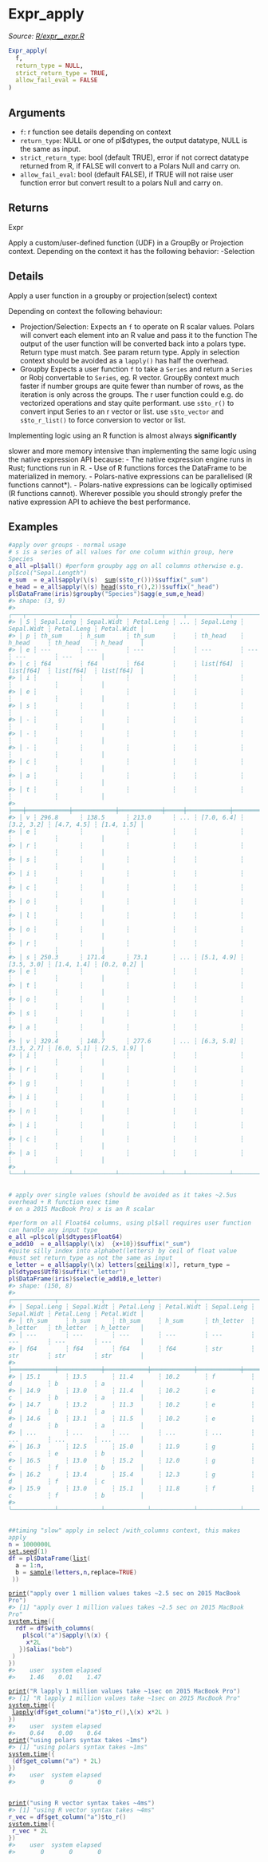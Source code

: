 # Expr_apply

*Source: [R/expr__expr.R](https://github.com/pola-rs/r-polars/tree/main/R/expr__expr.R)*

```r
Expr_apply(
  f,
  return_type = NULL,
  strict_return_type = TRUE,
  allow_fail_eval = FALSE
)
```

## Arguments

- `f`: r function see details depending on context
- `return_type`: NULL or one of pl$dtypes, the output datatype, NULL is the same as input.
- `strict_return_type`: bool (default TRUE), error if not correct datatype returned from R, if FALSE will convert to a Polars Null and carry on.
- `allow_fail_eval`: bool (default FALSE), if TRUE will not raise user function error but convert result to a polars Null and carry on.

## Returns

Expr

Apply a custom/user-defined function (UDF) in a GroupBy or Projection context. Depending on the context it has the following behavior: -Selection

## Details

Apply a user function in a groupby or projection(select) context

Depending on context the following behaviour:

 * Projection/Selection: Expects an `f` to operate on R scalar values. Polars will convert each element into an R value and pass it to the function The output of the user function will be converted back into a polars type. Return type must match. See param return type. Apply in selection context should be avoided as a `lapply()` has half the overhead.
 * Groupby Expects a user function `f` to take a `Series` and return a `Series` or Robj convertable to `Series`, eg. R vector. GroupBy context much faster if number groups are quite fewer than number of rows, as the iteration is only across the groups. The r user function could e.g. do vectorized operations and stay quite performant. use `s$to_r()` to convert input Series to an r vector or list. use `s$to_vector` and `s$to_r_list()` to force conversion to vector or list.

Implementing logic using an R function is almost always **significantly**

slower and more memory intensive than implementing the same logic using the native expression API because: - The native expression engine runs in Rust; functions run in R. - Use of R functions forces the DataFrame to be materialized in memory. - Polars-native expressions can be parallelised (R functions cannot*). - Polars-native expressions can be logically optimised (R functions cannot). Wherever possible you should strongly prefer the native expression API to achieve the best performance.

## Examples

<pre class='r-example'><code><span class='r-in'><span><span class='co'>#apply over groups - normal usage</span></span></span>
<span class='r-in'><span><span class='co'># s is a series of all values for one column within group, here Species</span></span></span>
<span class='r-in'><span><span class='va'>e_all</span> <span class='op'>=</span><span class='va'>pl</span><span class='op'>$</span><span class='fu'>all</span><span class='op'>(</span><span class='op'>)</span> <span class='co'>#perform groupby agg on all columns otherwise e.g. pl$col("Sepal.Length")</span></span></span>
<span class='r-in'><span><span class='va'>e_sum</span>  <span class='op'>=</span> <span class='va'>e_all</span><span class='op'>$</span><span class='fu'>apply</span><span class='op'>(</span>\<span class='op'>(</span><span class='va'>s</span><span class='op'>)</span>  <span class='fu'><a href='https://rdrr.io/r/base/sum.html'>sum</a></span><span class='op'>(</span><span class='va'>s</span><span class='op'>$</span><span class='fu'>to_r</span><span class='op'>(</span><span class='op'>)</span><span class='op'>)</span><span class='op'>)</span><span class='op'>$</span><span class='fu'>suffix</span><span class='op'>(</span><span class='st'>"_sum"</span><span class='op'>)</span></span></span>
<span class='r-in'><span><span class='va'>e_head</span> <span class='op'>=</span> <span class='va'>e_all</span><span class='op'>$</span><span class='fu'>apply</span><span class='op'>(</span>\<span class='op'>(</span><span class='va'>s</span><span class='op'>)</span> <span class='fu'><a href='https://rdrr.io/r/utils/head.html'>head</a></span><span class='op'>(</span><span class='va'>s</span><span class='op'>$</span><span class='fu'>to_r</span><span class='op'>(</span><span class='op'>)</span>,<span class='fl'>2</span><span class='op'>)</span><span class='op'>)</span><span class='op'>$</span><span class='fu'>suffix</span><span class='op'>(</span><span class='st'>"_head"</span><span class='op'>)</span></span></span>
<span class='r-in'><span><span class='va'>pl</span><span class='op'>$</span><span class='fu'>DataFrame</span><span class='op'>(</span><span class='va'>iris</span><span class='op'>)</span><span class='op'>$</span><span class='fu'>groupby</span><span class='op'>(</span><span class='st'>"Species"</span><span class='op'>)</span><span class='op'>$</span><span class='fu'>agg</span><span class='op'>(</span><span class='va'>e_sum</span>,<span class='va'>e_head</span><span class='op'>)</span></span></span>
<span class='r-out co'><span class='r-pr'>#&gt;</span> shape: (3, 9)</span>
<span class='r-out co'><span class='r-pr'>#&gt;</span> ┌───┬────────────┬────────────┬────────────┬─────┬────────────┬────────────┬────────────┬────────────┐</span>
<span class='r-out co'><span class='r-pr'>#&gt;</span> │ S ┆ Sepal.Leng ┆ Sepal.Widt ┆ Petal.Leng ┆ ... ┆ Sepal.Leng ┆ Sepal.Widt ┆ Petal.Leng ┆ Petal.Widt │</span>
<span class='r-out co'><span class='r-pr'>#&gt;</span> │ p ┆ th_sum     ┆ h_sum      ┆ th_sum     ┆     ┆ th_head    ┆ h_head     ┆ th_head    ┆ h_head     │</span>
<span class='r-out co'><span class='r-pr'>#&gt;</span> │ e ┆ ---        ┆ ---        ┆ ---        ┆     ┆ ---        ┆ ---        ┆ ---        ┆ ---        │</span>
<span class='r-out co'><span class='r-pr'>#&gt;</span> │ c ┆ f64        ┆ f64        ┆ f64        ┆     ┆ list[f64]  ┆ list[f64]  ┆ list[f64]  ┆ list[f64]  │</span>
<span class='r-out co'><span class='r-pr'>#&gt;</span> │ i ┆            ┆            ┆            ┆     ┆            ┆            ┆            ┆            │</span>
<span class='r-out co'><span class='r-pr'>#&gt;</span> │ e ┆            ┆            ┆            ┆     ┆            ┆            ┆            ┆            │</span>
<span class='r-out co'><span class='r-pr'>#&gt;</span> │ s ┆            ┆            ┆            ┆     ┆            ┆            ┆            ┆            │</span>
<span class='r-out co'><span class='r-pr'>#&gt;</span> │ - ┆            ┆            ┆            ┆     ┆            ┆            ┆            ┆            │</span>
<span class='r-out co'><span class='r-pr'>#&gt;</span> │ - ┆            ┆            ┆            ┆     ┆            ┆            ┆            ┆            │</span>
<span class='r-out co'><span class='r-pr'>#&gt;</span> │ - ┆            ┆            ┆            ┆     ┆            ┆            ┆            ┆            │</span>
<span class='r-out co'><span class='r-pr'>#&gt;</span> │ c ┆            ┆            ┆            ┆     ┆            ┆            ┆            ┆            │</span>
<span class='r-out co'><span class='r-pr'>#&gt;</span> │ a ┆            ┆            ┆            ┆     ┆            ┆            ┆            ┆            │</span>
<span class='r-out co'><span class='r-pr'>#&gt;</span> │ t ┆            ┆            ┆            ┆     ┆            ┆            ┆            ┆            │</span>
<span class='r-out co'><span class='r-pr'>#&gt;</span> ╞═══╪════════════╪════════════╪════════════╪═════╪════════════╪════════════╪════════════╪════════════╡</span>
<span class='r-out co'><span class='r-pr'>#&gt;</span> │ v ┆ 296.8      ┆ 138.5      ┆ 213.0      ┆ ... ┆ [7.0, 6.4] ┆ [3.2, 3.2] ┆ [4.7, 4.5] ┆ [1.4, 1.5] │</span>
<span class='r-out co'><span class='r-pr'>#&gt;</span> │ e ┆            ┆            ┆            ┆     ┆            ┆            ┆            ┆            │</span>
<span class='r-out co'><span class='r-pr'>#&gt;</span> │ r ┆            ┆            ┆            ┆     ┆            ┆            ┆            ┆            │</span>
<span class='r-out co'><span class='r-pr'>#&gt;</span> │ s ┆            ┆            ┆            ┆     ┆            ┆            ┆            ┆            │</span>
<span class='r-out co'><span class='r-pr'>#&gt;</span> │ i ┆            ┆            ┆            ┆     ┆            ┆            ┆            ┆            │</span>
<span class='r-out co'><span class='r-pr'>#&gt;</span> │ c ┆            ┆            ┆            ┆     ┆            ┆            ┆            ┆            │</span>
<span class='r-out co'><span class='r-pr'>#&gt;</span> │ o ┆            ┆            ┆            ┆     ┆            ┆            ┆            ┆            │</span>
<span class='r-out co'><span class='r-pr'>#&gt;</span> │ l ┆            ┆            ┆            ┆     ┆            ┆            ┆            ┆            │</span>
<span class='r-out co'><span class='r-pr'>#&gt;</span> │ o ┆            ┆            ┆            ┆     ┆            ┆            ┆            ┆            │</span>
<span class='r-out co'><span class='r-pr'>#&gt;</span> │ r ┆            ┆            ┆            ┆     ┆            ┆            ┆            ┆            │</span>
<span class='r-out co'><span class='r-pr'>#&gt;</span> │ s ┆ 250.3      ┆ 171.4      ┆ 73.1       ┆ ... ┆ [5.1, 4.9] ┆ [3.5, 3.0] ┆ [1.4, 1.4] ┆ [0.2, 0.2] │</span>
<span class='r-out co'><span class='r-pr'>#&gt;</span> │ e ┆            ┆            ┆            ┆     ┆            ┆            ┆            ┆            │</span>
<span class='r-out co'><span class='r-pr'>#&gt;</span> │ t ┆            ┆            ┆            ┆     ┆            ┆            ┆            ┆            │</span>
<span class='r-out co'><span class='r-pr'>#&gt;</span> │ o ┆            ┆            ┆            ┆     ┆            ┆            ┆            ┆            │</span>
<span class='r-out co'><span class='r-pr'>#&gt;</span> │ s ┆            ┆            ┆            ┆     ┆            ┆            ┆            ┆            │</span>
<span class='r-out co'><span class='r-pr'>#&gt;</span> │ a ┆            ┆            ┆            ┆     ┆            ┆            ┆            ┆            │</span>
<span class='r-out co'><span class='r-pr'>#&gt;</span> │ v ┆ 329.4      ┆ 148.7      ┆ 277.6      ┆ ... ┆ [6.3, 5.8] ┆ [3.3, 2.7] ┆ [6.0, 5.1] ┆ [2.5, 1.9] │</span>
<span class='r-out co'><span class='r-pr'>#&gt;</span> │ i ┆            ┆            ┆            ┆     ┆            ┆            ┆            ┆            │</span>
<span class='r-out co'><span class='r-pr'>#&gt;</span> │ r ┆            ┆            ┆            ┆     ┆            ┆            ┆            ┆            │</span>
<span class='r-out co'><span class='r-pr'>#&gt;</span> │ g ┆            ┆            ┆            ┆     ┆            ┆            ┆            ┆            │</span>
<span class='r-out co'><span class='r-pr'>#&gt;</span> │ i ┆            ┆            ┆            ┆     ┆            ┆            ┆            ┆            │</span>
<span class='r-out co'><span class='r-pr'>#&gt;</span> │ n ┆            ┆            ┆            ┆     ┆            ┆            ┆            ┆            │</span>
<span class='r-out co'><span class='r-pr'>#&gt;</span> │ i ┆            ┆            ┆            ┆     ┆            ┆            ┆            ┆            │</span>
<span class='r-out co'><span class='r-pr'>#&gt;</span> │ c ┆            ┆            ┆            ┆     ┆            ┆            ┆            ┆            │</span>
<span class='r-out co'><span class='r-pr'>#&gt;</span> │ a ┆            ┆            ┆            ┆     ┆            ┆            ┆            ┆            │</span>
<span class='r-out co'><span class='r-pr'>#&gt;</span> └───┴────────────┴────────────┴────────────┴─────┴────────────┴────────────┴────────────┴────────────┘</span>
<span class='r-in'><span></span></span>
<span class='r-in'><span></span></span>
<span class='r-in'><span><span class='co'># apply over single values (should be avoided as it takes ~2.5us overhead + R function exec time</span></span></span>
<span class='r-in'><span><span class='co'># on a 2015 MacBook Pro) x is an R scalar</span></span></span>
<span class='r-in'><span></span></span>
<span class='r-in'><span><span class='co'>#perform on all Float64 columns, using pl$all requires user function can handle any input type</span></span></span>
<span class='r-in'><span><span class='va'>e_all</span> <span class='op'>=</span><span class='va'>pl</span><span class='op'>$</span><span class='fu'>col</span><span class='op'>(</span><span class='va'>pl</span><span class='op'>$</span><span class='va'>dtypes</span><span class='op'>$</span><span class='va'>Float64</span><span class='op'>)</span></span></span>
<span class='r-in'><span><span class='va'>e_add10</span>  <span class='op'>=</span> <span class='va'>e_all</span><span class='op'>$</span><span class='fu'>apply</span><span class='op'>(</span>\<span class='op'>(</span><span class='va'>x</span><span class='op'>)</span>  <span class='op'>{</span><span class='va'>x</span><span class='op'>+</span><span class='fl'>10</span><span class='op'>}</span><span class='op'>)</span><span class='op'>$</span><span class='fu'>suffix</span><span class='op'>(</span><span class='st'>"_sum"</span><span class='op'>)</span></span></span>
<span class='r-in'><span><span class='co'>#quite silly index into alphabet(letters) by ceil of float value</span></span></span>
<span class='r-in'><span><span class='co'>#must set return_type as not the same as input</span></span></span>
<span class='r-in'><span><span class='va'>e_letter</span> <span class='op'>=</span> <span class='va'>e_all</span><span class='op'>$</span><span class='fu'>apply</span><span class='op'>(</span>\<span class='op'>(</span><span class='va'>x</span><span class='op'>)</span> <span class='va'>letters</span><span class='op'>[</span><span class='fu'><a href='https://rdrr.io/r/base/Round.html'>ceiling</a></span><span class='op'>(</span><span class='va'>x</span><span class='op'>)</span><span class='op'>]</span>, return_type <span class='op'>=</span> <span class='va'>pl</span><span class='op'>$</span><span class='va'>dtypes</span><span class='op'>$</span><span class='va'>Utf8</span><span class='op'>)</span><span class='op'>$</span><span class='fu'>suffix</span><span class='op'>(</span><span class='st'>"_letter"</span><span class='op'>)</span></span></span>
<span class='r-in'><span><span class='va'>pl</span><span class='op'>$</span><span class='fu'>DataFrame</span><span class='op'>(</span><span class='va'>iris</span><span class='op'>)</span><span class='op'>$</span><span class='fu'>select</span><span class='op'>(</span><span class='va'>e_add10</span>,<span class='va'>e_letter</span><span class='op'>)</span></span></span>
<span class='r-out co'><span class='r-pr'>#&gt;</span> shape: (150, 8)</span>
<span class='r-out co'><span class='r-pr'>#&gt;</span> ┌────────────┬────────────┬────────────┬────────────┬────────────┬────────────┬────────────┬────────────┐</span>
<span class='r-out co'><span class='r-pr'>#&gt;</span> │ Sepal.Leng ┆ Sepal.Widt ┆ Petal.Leng ┆ Petal.Widt ┆ Sepal.Leng ┆ Sepal.Widt ┆ Petal.Leng ┆ Petal.Widt │</span>
<span class='r-out co'><span class='r-pr'>#&gt;</span> │ th_sum     ┆ h_sum      ┆ th_sum     ┆ h_sum      ┆ th_letter  ┆ h_letter   ┆ th_letter  ┆ h_letter   │</span>
<span class='r-out co'><span class='r-pr'>#&gt;</span> │ ---        ┆ ---        ┆ ---        ┆ ---        ┆ ---        ┆ ---        ┆ ---        ┆ ---        │</span>
<span class='r-out co'><span class='r-pr'>#&gt;</span> │ f64        ┆ f64        ┆ f64        ┆ f64        ┆ str        ┆ str        ┆ str        ┆ str        │</span>
<span class='r-out co'><span class='r-pr'>#&gt;</span> ╞════════════╪════════════╪════════════╪════════════╪════════════╪════════════╪════════════╪════════════╡</span>
<span class='r-out co'><span class='r-pr'>#&gt;</span> │ 15.1       ┆ 13.5       ┆ 11.4       ┆ 10.2       ┆ f          ┆ d          ┆ b          ┆ a          │</span>
<span class='r-out co'><span class='r-pr'>#&gt;</span> │ 14.9       ┆ 13.0       ┆ 11.4       ┆ 10.2       ┆ e          ┆ c          ┆ b          ┆ a          │</span>
<span class='r-out co'><span class='r-pr'>#&gt;</span> │ 14.7       ┆ 13.2       ┆ 11.3       ┆ 10.2       ┆ e          ┆ d          ┆ b          ┆ a          │</span>
<span class='r-out co'><span class='r-pr'>#&gt;</span> │ 14.6       ┆ 13.1       ┆ 11.5       ┆ 10.2       ┆ e          ┆ d          ┆ b          ┆ a          │</span>
<span class='r-out co'><span class='r-pr'>#&gt;</span> │ ...        ┆ ...        ┆ ...        ┆ ...        ┆ ...        ┆ ...        ┆ ...        ┆ ...        │</span>
<span class='r-out co'><span class='r-pr'>#&gt;</span> │ 16.3       ┆ 12.5       ┆ 15.0       ┆ 11.9       ┆ g          ┆ c          ┆ e          ┆ b          │</span>
<span class='r-out co'><span class='r-pr'>#&gt;</span> │ 16.5       ┆ 13.0       ┆ 15.2       ┆ 12.0       ┆ g          ┆ c          ┆ f          ┆ b          │</span>
<span class='r-out co'><span class='r-pr'>#&gt;</span> │ 16.2       ┆ 13.4       ┆ 15.4       ┆ 12.3       ┆ g          ┆ d          ┆ f          ┆ c          │</span>
<span class='r-out co'><span class='r-pr'>#&gt;</span> │ 15.9       ┆ 13.0       ┆ 15.1       ┆ 11.8       ┆ f          ┆ c          ┆ f          ┆ b          │</span>
<span class='r-out co'><span class='r-pr'>#&gt;</span> └────────────┴────────────┴────────────┴────────────┴────────────┴────────────┴────────────┴────────────┘</span>
<span class='r-in'><span></span></span>
<span class='r-in'><span></span></span>
<span class='r-in'><span><span class='co'>##timing "slow" apply in select /with_columns context, this makes apply</span></span></span>
<span class='r-in'><span><span class='va'>n</span> <span class='op'>=</span> <span class='fl'>1000000L</span></span></span>
<span class='r-in'><span><span class='fu'><a href='https://rdrr.io/r/base/Random.html'>set.seed</a></span><span class='op'>(</span><span class='fl'>1</span><span class='op'>)</span></span></span>
<span class='r-in'><span><span class='va'>df</span> <span class='op'>=</span> <span class='va'>pl</span><span class='op'>$</span><span class='fu'>DataFrame</span><span class='op'>(</span><span class='fu'><a href='https://rdrr.io/r/base/list.html'>list</a></span><span class='op'>(</span></span></span>
<span class='r-in'><span>  a <span class='op'>=</span> <span class='fl'>1</span><span class='op'>:</span><span class='va'>n</span>,</span></span>
<span class='r-in'><span>  b <span class='op'>=</span> <span class='fu'><a href='https://rdrr.io/r/base/sample.html'>sample</a></span><span class='op'>(</span><span class='va'>letters</span>,<span class='va'>n</span>,replace<span class='op'>=</span><span class='cn'>TRUE</span><span class='op'>)</span></span></span>
<span class='r-in'><span> <span class='op'>)</span><span class='op'>)</span></span></span>
<span class='r-in'><span></span></span>
<span class='r-in'><span><span class='fu'><a href='https://rdrr.io/r/base/print.html'>print</a></span><span class='op'>(</span><span class='st'>"apply over 1 million values takes ~2.5 sec on 2015 MacBook Pro"</span><span class='op'>)</span></span></span>
<span class='r-out co'><span class='r-pr'>#&gt;</span> [1] "apply over 1 million values takes ~2.5 sec on 2015 MacBook Pro"</span>
<span class='r-in'><span><span class='fu'><a href='https://rdrr.io/r/base/system.time.html'>system.time</a></span><span class='op'>(</span><span class='op'>{</span></span></span>
<span class='r-in'><span>  <span class='va'>rdf</span> <span class='op'>=</span> <span class='va'>df</span><span class='op'>$</span><span class='fu'>with_columns</span><span class='op'>(</span></span></span>
<span class='r-in'><span>    <span class='va'>pl</span><span class='op'>$</span><span class='fu'>col</span><span class='op'>(</span><span class='st'>"a"</span><span class='op'>)</span><span class='op'>$</span><span class='fu'>apply</span><span class='op'>(</span>\<span class='op'>(</span><span class='va'>x</span><span class='op'>)</span> <span class='op'>{</span></span></span>
<span class='r-in'><span>     <span class='va'>x</span><span class='op'>*</span><span class='fl'>2L</span></span></span>
<span class='r-in'><span>   <span class='op'>}</span><span class='op'>)</span><span class='op'>$</span><span class='fu'>alias</span><span class='op'>(</span><span class='st'>"bob"</span><span class='op'>)</span></span></span>
<span class='r-in'><span> <span class='op'>)</span></span></span>
<span class='r-in'><span><span class='op'>}</span><span class='op'>)</span></span></span>
<span class='r-out co'><span class='r-pr'>#&gt;</span>    user  system elapsed </span>
<span class='r-out co'><span class='r-pr'>#&gt;</span>    1.46    0.01    1.47 </span>
<span class='r-in'><span></span></span>
<span class='r-in'><span><span class='fu'><a href='https://rdrr.io/r/base/print.html'>print</a></span><span class='op'>(</span><span class='st'>"R lapply 1 million values take ~1sec on 2015 MacBook Pro"</span><span class='op'>)</span></span></span>
<span class='r-out co'><span class='r-pr'>#&gt;</span> [1] "R lapply 1 million values take ~1sec on 2015 MacBook Pro"</span>
<span class='r-in'><span><span class='fu'><a href='https://rdrr.io/r/base/system.time.html'>system.time</a></span><span class='op'>(</span><span class='op'>{</span></span></span>
<span class='r-in'><span> <span class='fu'><a href='https://rdrr.io/r/base/lapply.html'>lapply</a></span><span class='op'>(</span><span class='va'>df</span><span class='op'>$</span><span class='fu'>get_column</span><span class='op'>(</span><span class='st'>"a"</span><span class='op'>)</span><span class='op'>$</span><span class='fu'>to_r</span><span class='op'>(</span><span class='op'>)</span>,\<span class='op'>(</span><span class='va'>x</span><span class='op'>)</span> <span class='va'>x</span><span class='op'>*</span><span class='fl'>2L</span> <span class='op'>)</span></span></span>
<span class='r-in'><span><span class='op'>}</span><span class='op'>)</span></span></span>
<span class='r-out co'><span class='r-pr'>#&gt;</span>    user  system elapsed </span>
<span class='r-out co'><span class='r-pr'>#&gt;</span>    0.64    0.00    0.64 </span>
<span class='r-in'><span><span class='fu'><a href='https://rdrr.io/r/base/print.html'>print</a></span><span class='op'>(</span><span class='st'>"using polars syntax takes ~1ms"</span><span class='op'>)</span></span></span>
<span class='r-out co'><span class='r-pr'>#&gt;</span> [1] "using polars syntax takes ~1ms"</span>
<span class='r-in'><span><span class='fu'><a href='https://rdrr.io/r/base/system.time.html'>system.time</a></span><span class='op'>(</span><span class='op'>{</span></span></span>
<span class='r-in'><span> <span class='op'>(</span><span class='va'>df</span><span class='op'>$</span><span class='fu'>get_column</span><span class='op'>(</span><span class='st'>"a"</span><span class='op'>)</span> <span class='op'>*</span> <span class='fl'>2L</span><span class='op'>)</span></span></span>
<span class='r-in'><span><span class='op'>}</span><span class='op'>)</span></span></span>
<span class='r-out co'><span class='r-pr'>#&gt;</span>    user  system elapsed </span>
<span class='r-out co'><span class='r-pr'>#&gt;</span>       0       0       0 </span>
<span class='r-in'><span></span></span>
<span class='r-in'><span></span></span>
<span class='r-in'><span><span class='fu'><a href='https://rdrr.io/r/base/print.html'>print</a></span><span class='op'>(</span><span class='st'>"using R vector syntax takes ~4ms"</span><span class='op'>)</span></span></span>
<span class='r-out co'><span class='r-pr'>#&gt;</span> [1] "using R vector syntax takes ~4ms"</span>
<span class='r-in'><span><span class='va'>r_vec</span> <span class='op'>=</span> <span class='va'>df</span><span class='op'>$</span><span class='fu'>get_column</span><span class='op'>(</span><span class='st'>"a"</span><span class='op'>)</span><span class='op'>$</span><span class='fu'>to_r</span><span class='op'>(</span><span class='op'>)</span></span></span>
<span class='r-in'><span><span class='fu'><a href='https://rdrr.io/r/base/system.time.html'>system.time</a></span><span class='op'>(</span><span class='op'>{</span></span></span>
<span class='r-in'><span> <span class='va'>r_vec</span> <span class='op'>*</span> <span class='fl'>2L</span></span></span>
<span class='r-in'><span><span class='op'>}</span><span class='op'>)</span></span></span>
<span class='r-out co'><span class='r-pr'>#&gt;</span>    user  system elapsed </span>
<span class='r-out co'><span class='r-pr'>#&gt;</span>       0       0       0 </span>
 </code></pre>